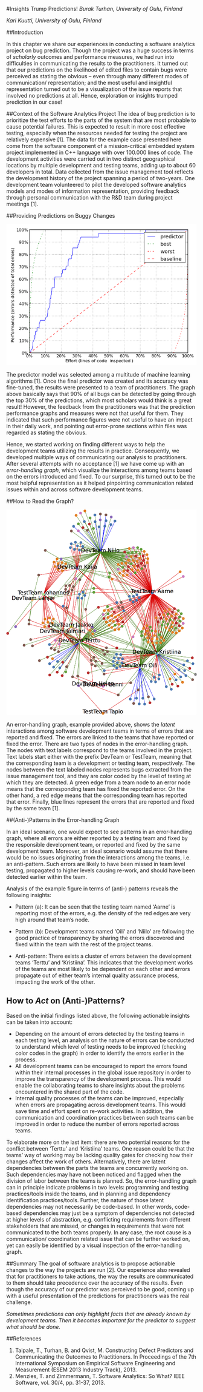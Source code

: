 #Insights Trump Predictions!
*Burak Turhan, University of Oulu, Finland*

*Kari Kuutti, University of Oulu, Finland*

##Introduction

In this chapter we share our experiences in conducting a software analytics project on bug prediction. Though the project was a huge success in terms of _scholarly_ outcomes and performance measures, we had run into difficulties in communicating the results to the practitioners. It turned out that our predictions on the likelihood of edited files to contain bugs were perceived as stating the obvious – even through many different modes of communication/ representation; and the most useful and insightful representation turned out to be a visualization of the issue reports that involved no predictions at all. Hence, exploration or insights trumped prediction in our case!


##Context of the Software Analytics Project
The idea of bug prediction is to prioritize the test efforts to the parts of the system that are most probable to cause potential failures. This is expected to result in more cost effective testing, especially when the resources needed for testing the project are relatively expensive [1]. The data for the example case presented here come from the software component of a mission-critical embedded system project implemented in C++ language with over 100.000 lines of code. The development activities were carried out in two distinct geographical locations by multiple development and testing teams, adding up to about 60 developers in total. Data collected from the issue management tool reflects the development history of the project spanning a period of two-years. One development team volunteered to pilot the developed software analytics models and modes of information representation, providing feedback through personal communication with the R&D team during project meetings [1].

##Providing Predictions on Buggy Changes

![alt text](./performance.png "This graph basically says that 90% of all bugs can be detected by going through the top 30% of the predictions.")

The predictor model was selected among a multitude of machine learning algorithms [1]. Once the final predictor was created and its accuracy was fine-tuned, the results were presented to a team of practitioners. The graph above basically says that 90% of all bugs can be detected by going through the top 30% of the predictions, which most scholars would think is a great result! However, the feedback from the practitioners was that the prediction performance graphs and measures were not that useful for them. They indicated that such performance figures were not useful to have an impact in their daily work, and pointing out error-prone sections within files was regarded as stating the obvious.

Hence, we started working on finding different ways to help the development teams utilizing the results in practice. Consequently, we developed multiple ways of communicating our analysis to practitioners. After several attempts with no acceptance [1] we have come up with an _error-handling graph_, which visualize the interactions among teams based on the errors introduced and fixed. To our surprise, this turned out to be the most helpful representation as it helped pinpointing communication related issues within and across software development teams.

##How to Read the Graph?

![alt text](./graph.png "Error-handling Graph: Visualization of latent communication across teams over reported issues.")

An error-handling graph, example provided above, shows the _latent_ interactions among software development teams in terms of errors that are reported and fixed. The errors are linked to the teams that have reported or fixed the error. There are two types of nodes in the error-handling graph. The nodes with text labels correspond to the teams involved in the project. Text labels start either with the prefix DevTeam or TestTeam, meaning that the corresponding team is a development or testing team, respectively. The nodes between the text labeled nodes represents bugs extracted from the issue management tool, and they are color coded by the level of testing at which they are detected. A green edge from a team node to an error node means that the corresponding team has fixed the reported error. On the other hand, a red edge means that the corresponding team has reported that error. Finally, blue lines represent the errors that are reported and fixed by the same team [1].

##(Anti-)Patterns in the Error-handling Graph

In an ideal scenario, one would expect to see patterns in an error-handling graph, where all errors are either reported by a testing team and fixed by the responsible development team, or reported and fixed by the same development team. Moreover, an ideal scenario would assume that there would be no issues originating from the interactions among the teams, i.e. an anti-pattern. Such errors are likely to have been missed in team level testing, propagated to higher levels causing re-work, and should have been detected earlier within the team.

Analysis of the example figure in terms of (anti-) patterns reveals the following insights:

- Pattern (a): It can be seen that the testing team named ‘Aarne’ is reporting most of the errors, e.g. the density of the red edges are very high around that team’s node.

- Pattern (b): Development teams named ‘Oili’ and ‘Niilo’ are following the good practice of transparency by sharing the errors discovered and fixed within the team with the rest of the project teams.

- Anti-pattern: There exists a cluster of errors between the development teams ‘Terttu’ and ‘Kristiina’. This indicates that the development works of the teams are most likely to be dependent on each other and errors propagate out of either team’s internal quality assurance process, impacting the work of the other.

## How to _Act_ on (Anti-)Patterns?

Based on the initial findings listed above, the following actionable insights can be taken into account:

- Depending on the amount of errors detected by the testing teams in each testing level, an analysis on the nature of errors can be conducted to understand which level of testing needs to be improved (checking color codes in the graph) in order to identify the errors earlier in the process.
- All development teams can be encouraged to report the errors found within their internal processes in the global issue repository in order to improve the transparency of the development process. This would enable the collaborating teams to share insights about the problems encountered in the shared part of the code.
- Internal quality processes of the teams can be improved, especially when errors are propagating across development teams. This would save time and effort spent on re-work activities. In addition, the communication and coordination practices between such teams can be improved in order to reduce the number of errors reported across teams.

To elaborate more on the last item: there are two potential reasons for the conflict between ‘Terttu’ and ‘Kristiina’ teams. One reason could be that the teams’ way of working may be lacking quality gates for checking how their changes affect the work of others. Alternatively, there are latent dependencies between the parts the teams are concurrently working on. Such dependencies may have not been noticed and flagged when the division of labor between the teams is planned. So, the error-handling graph can in principle indicate problems in two levels: programming and testing practices/tools inside the teams, and in planning and dependency identification practices/tools. Further, the nature of those latent dependencies may not necessarily be code-based. In other words, code-based dependencies may just be a symptom of dependencies not detected at higher levels of abstraction, e.g. conflicting requirements from different stakeholders that are missed, or changes in requirements that were not communicated to the both teams properly. In any case, the root cause is a communication/ coordination related issue that can be further worked on, yet can easily be identified by a visual inspection of the error-handling graph.

##Summary
 The goal of software analytics is to propose actionable changes to the way the projects are run [2]. Our experience also revealed that for practitioners to take actions, the way the results are communicated to them should take precedence over the accuracy of the results. Even though the accuracy of our predictor was perceived to be good, coming up with a useful presentation of the predictions for practitioners was the real challenge.

 _Sometimes predictions can only highlight facts that are already known by development teams. Then it becomes important for the predictor to suggest what should be done._


##References
1.	Taipale, T., Turhan, B. and Qvist, M. Constructing Defect Predictors and Communicating the Outcomes to Practitioners. In Proceedings of the 7th International Symposium on Empirical Software Engineering and Measurement (ESEM 2013 Industry Track), 2013.
2.	Menzies, T. and Zimmermann, T. Software Analytics: So What? IEEE Software, vol. 30/4, pp. 31-37, 2013.
